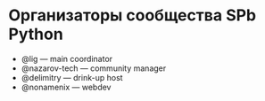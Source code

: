 # Организаторы сообщества SPb Python

* @lig — main coordinator
* @nazarov-tech — community manager
* @delimitry — drink-up host
* @nonamenix — webdev

